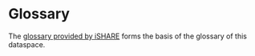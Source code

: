 # Glossary

The [glossary provided by iSHARE](https://framework.ishare.eu/is/glossary) forms the basis of the glossary of this dataspace.

